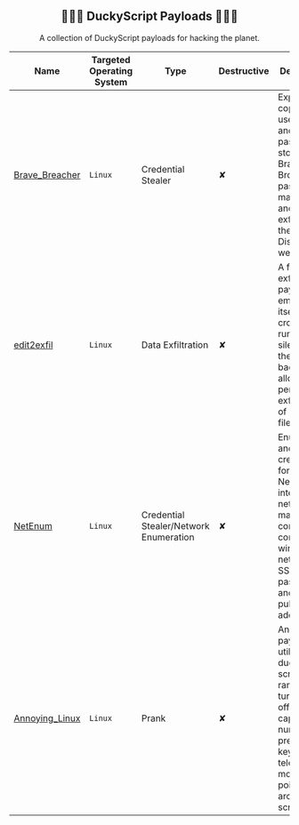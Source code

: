 <div align="center">

## 🦆🏴‍☠️ DuckyScript Payloads 🏴‍☠🦆
A collection of DuckyScript payloads for hacking the planet.

</div>

|Name|Targeted Operating System|Type|Destructive|Description|
|-----|-----|-----|-----|-----|
|[Brave_Breacher](https://github.com/OSINTI4L/DuckyScript-Payloads/tree/main/Payloads/Brave_Breacher)|`Linux`|Credential Stealer|✘|Exports a copy of all usernames and passwords stored in the Brave Browser password manager and exfiltrates them via Discord webhook.|
|[edit2exfil](https://github.com/OSINTI4L/DuckyScript-Payloads/tree/main/Payloads/edit2exfil)|`Linux`|Data Exfiltration|✘|A file exfiltration payload that embeds itself as a cronjob running silently in the background allowing for persistent exfiltration of updated files.|
|[NetEnum](https://github.com/OSINTI4L/DuckyScript-Payloads/tree/main/Payloads/NetEnum)|`Linux`|Credential Stealer/Network Enumeration|✘|Enumerates and steals credentials for: Networking interfaces, network manager connections, connected wireless network SSID and password, and IP logs public IP address.
|[Annoying_Linux](https://github.com/OSINTI4L/DuckyScript-Payloads/tree/main/Payloads/Annoying_Linux)|`Linux`|Prank|✘|An annoying payload that utilizes ducky/bash scripts to randomly turn on and off: wifi, capslock, numlock, press arrow keys, and teleports the mouse pointer around the screen.|
